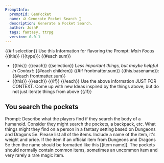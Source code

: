 ```yaml
---
PromptInfo:
  promptId: GenPocket
  name: 🪙 Generate Pocket Search 🦴
  description: Generate a Pocket Search.
  author: JoshP
  tags: fantasy, ttrpg
  version: 0.0.1
---
```


{{#if selection}}
Use this Information for flavoring the Prompt:
*Main Focus*
{{title}} ({{type}}:
{{#each sum}}
- {{this}}
{{/each}}
{{selection}}
*Less important things, but maybe helpful in Context*:
{{#each children}}
{{#if frontmatter.sum}}
{{this.basename}}:
{{#each frontmatter.sum}}
- {{this}}
{{/each}}
{{/if}}
{{/each}}
Use the above information JUST FOR CONTEXT. Come up with new Ideas inspired by the things above, but do not just iterate things from above
{{/if}}
## You search the pockets
Prompt: Describe what the players find if they search the body of a humanoid. Consider they might search the pockets, a backpack, etc. What things might they find on a person in a fantasy setting based on Dungeons and Dragons 5e. Please list all of the items. Include a name of the item, it's weight and price. If the item if an official item from Dungeons and Dragons 5e then the name should be formatted like this [[item name]]. The pockets should normally contain common items, sometimes an uncommon item and very rarely a rare magic item.